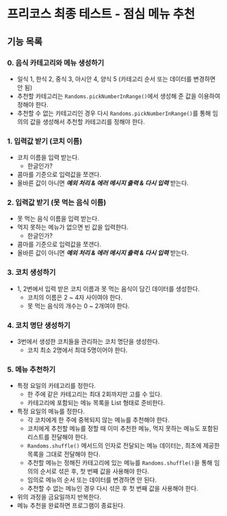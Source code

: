 # 프리코스 최종 테스트 - 점심 메뉴 추천

## 기능 목록

### 0. 음식 카테고리와 메뉴 생성하기
- 일식 1, 한식 2, 중식 3, 아시안 4, 양식 5 (카테고리 순서 또는 데이터를 변경하면 안 됨)
- 추천할 카테고리는 `Randoms.pickNumberInRange()`에서 생성해 준 값을 이용하여 정해야 한다.
- 추천할 수 없는 카테고리인 경우 다시 `Randoms.pickNumberInRange()`를 통해 임의의 값을 생성해서 추천할 카테고리를 정해야 한다.

### 1. 입력값 받기 (코치 이름)
- 코치 이름을 입력 받는다.
  - 한글인가?
- 콤마를 기준으로 입력값을 쪼갠다.
- 올바른 값이 아니면 <i><b>예외 처리 & 에러 메시지 출력 & 다시 입력</b></i> 받는다.

### 2. 입력값 받기 (못 먹는 음식 이름)
- 못 먹는 음식 이름을 입력 받는다.
- 먹지 못하는 메뉴가 없으면 빈 값을 입력한다.
  - 한글인가?
- 콤마를 기준으로 입력값을 쪼갠다.
- 올바른 값이 아니면 <i><b>예외 처리 & 에러 메시지 출력 & 다시 입력</b></i> 받는다.

### 3. 코치 생성하기
- 1, 2번에서 입력 받은 코치 이름과 못 먹는 음식이 담긴 데이터를 생성한다.
  - 코치의 이름은 2 ~ 4자 사이여야 한다.
  - 못 먹는 음식의 개수는 0 ~ 2개여야 한다.

### 4. 코치 명단 생성하기
- 3번에서 생성한 코치들을 관리하는 코치 명단을 생성한다.
  - 코치 최소 2명에서 최대 5명이어야 한다.

### 5. 메뉴 추천하기
- 특정 요일의 카테고리를 정한다.
  - 한 주에 같은 카테고리는 최대 2회까지만 고를 수 있다.
  - 카테고리에 포함되는 메뉴 목록을 List<String> 형태로 준비한다.
- 특정 요일의 메뉴를 정한다.
  - 각 코치에게 한 주에 중복되지 않는 메뉴를 추천해야 한다.
  - 코치에게 추천할 메뉴를 정할 때 이미 추천한 메뉴, 먹지 못하는 메뉴도 포함된 리스트를 전달해야 한다.
  - `Randoms.shuffle()` 메서드의 인자로 전달되는 메뉴 데이터는, 최초에 제공한 목록을 그대로 전달해야 한다.
  - 추천할 메뉴는 정해진 카테고리에 있는 메뉴를 `Randoms.shuffle()`을 통해 임의의 순서로 섞은 후, 첫 번째 값을 사용해야 한다.
  - 임의로 메뉴의 순서 또는 데이터를 변경하면 안 된다.
  - 추천할 수 없는 메뉴인 경우 다시 섞은 후 첫 번째 값을 사용해야 한다.
- 위의 과정을 금요일까지 반복한다.
- 메뉴 추천을 완료하면 프로그램이 종료된다.
